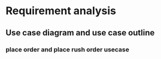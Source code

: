 # Requirement analysis
## Use case diagram and use case outline
### place order and place rush order usecase
